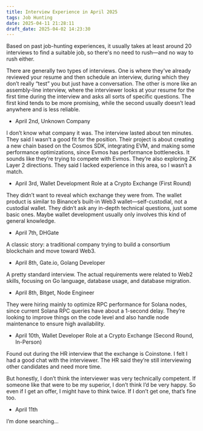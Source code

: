 ```yaml
---
title: Interview Experience in April 2025
tags: Job Hunting
date: 2025-04-11 21:28:11
draft_date: 2025-04-02 14:23:30
---
```


Based on past job-hunting experiences, it usually takes at least around 20 interviews to find a suitable job, so there's no need to rush—and no way to rush either.

There are generally two types of interviews. One is where they've already reviewed your resume and then schedule an interview, during which they don’t really “test” you but just have a conversation. The other is more like an assembly-line interview, where the interviewer looks at your resume for the first time during the interview and asks all sorts of specific questions. The first kind tends to be more promising, while the second usually doesn’t lead anywhere and is less reliable.

- April 2nd, Unknown Company

I don’t know what company it was. The interview lasted about ten minutes. They said I wasn’t a good fit for the position. Their project is about creating a new chain based on the Cosmos SDK, integrating EVM, and making some performance optimizations, since Evmos has performance bottlenecks. It sounds like they’re trying to compete with Evmos. They’re also exploring ZK Layer 2 directions. They said I lacked experience in this area, so I wasn’t a match.

- April 3rd, Wallet Development Role at a Crypto Exchange (First Round)

They didn’t want to reveal which exchange they were from. The wallet product is similar to Binance’s built-in Web3 wallet—self-custodial, not a custodial wallet. They didn’t ask any in-depth technical questions, just some basic ones. Maybe wallet development usually only involves this kind of general knowledge.

- April 7th, DHGate

A classic story: a traditional company trying to build a consortium blockchain and move toward Web3.

- April 8th, Gate.io, Golang Developer

A pretty standard interview. The actual requirements were related to Web2 skills, focusing on Go language, database usage, and database migration.

- April 8th, Bitget, Node Engineer

They were hiring mainly to optimize RPC performance for Solana nodes, since current Solana RPC queries have about a 1-second delay. They’re looking to improve things on the code level and also handle node maintenance to ensure high availability.

- April 10th, Wallet Developer Role at a Crypto Exchange (Second Round, In-Person)

Found out during the HR interview that the exchange is Coinstone. I felt I had a good chat with the interviewer. The HR said they’re still interviewing other candidates and need more time.

But honestly, I don’t think the interviewer was very technically competent. If someone like that were to be my superior, I don’t think I’d be very happy. So even if I get an offer, I might have to think twice. If I don’t get one, that’s fine too.

<!--

- April 11th, Unknown Project, Wallet Development

First round: The interviewer clearly had technical skills and seemed very experienced.

Second round: With the CTO, who asked relatively simple questions.

HR interview: Mainly to discuss salary and confirm start date.

-->

- April 11th

I’m done searching…
